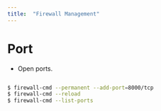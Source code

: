 ```yaml
---
title:  "Firewall Management"
---
```


# Port
- Open ports.
```sh

$ firewall-cmd --permanent --add-port=8000/tcp
$ firewall-cmd --reload
$ firewall-cmd --list-ports
  
```

